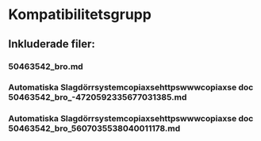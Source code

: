 # Kompatibilitetsgrupp

## Inkluderade filer:


### 50463542_bro.md

### Automatiska Slagdörrsystemcopiaxsehttpswwwcopiaxse  doc  50463542_bro_-4720592335677031385.md

### Automatiska Slagdörrsystemcopiaxsehttpswwwcopiaxse  doc  50463542_bro_5607035538040011178.md